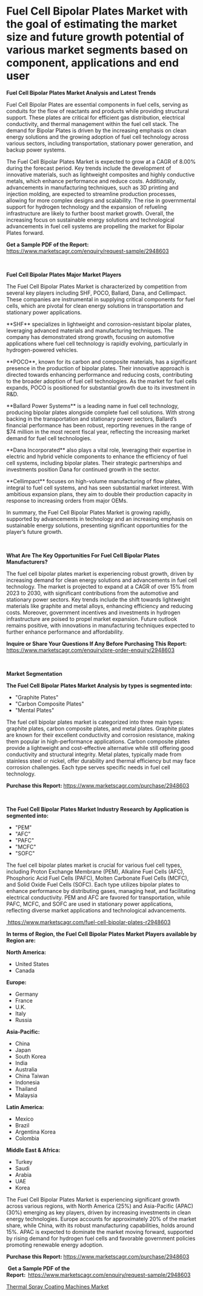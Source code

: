 <p><h1>Fuel Cell Bipolar Plates Market with the goal of estimating the market size and future growth potential of various market segments based on component, applications and end user</h1></p><p><strong>Fuel Cell Bipolar Plates Market Analysis and Latest Trends</strong></p>
<p><p>Fuel Cell Bipolar Plates are essential components in fuel cells, serving as conduits for the flow of reactants and products while providing structural support. These plates are critical for efficient gas distribution, electrical conductivity, and thermal management within the fuel cell stack. The demand for Bipolar Plates is driven by the increasing emphasis on clean energy solutions and the growing adoption of fuel cell technology across various sectors, including transportation, stationary power generation, and backup power systems.</p><p>The Fuel Cell Bipolar Plates Market is expected to grow at a CAGR of 8.00% during the forecast period. Key trends include the development of innovative materials, such as lightweight composites and highly conductive metals, which enhance performance and reduce costs. Additionally, advancements in manufacturing techniques, such as 3D printing and injection molding, are expected to streamline production processes, allowing for more complex designs and scalability. The rise in governmental support for hydrogen technology and the expansion of refueling infrastructure are likely to further boost market growth. Overall, the increasing focus on sustainable energy solutions and technological advancements in fuel cell systems are propelling the market for Bipolar Plates forward.</p></p>
<p><strong>Get a Sample PDF of the Report:&nbsp;</strong> <a href="https://www.marketscagr.com/enquiry/request-sample/2948603?utm_campaign=2462&utm_medium=2&utm_source=Github&utm_content=ia&utm_term=12032025&utm_id=fuel-cell-bipolar-plates">https://www.marketscagr.com/enquiry/request-sample/2948603</a></p>
<p>&nbsp;</p>
<p><strong>Fuel Cell Bipolar Plates Major Market Players</strong></p>
<p><p>The Fuel Cell Bipolar Plates Market is characterized by competition from several key players including SHF, POCO, Ballard, Dana, and Cellimpact. These companies are instrumental in supplying critical components for fuel cells, which are pivotal for clean energy solutions in transportation and stationary power applications.</p><p>**SHF** specializes in lightweight and corrosion-resistant bipolar plates, leveraging advanced materials and manufacturing techniques. The company has demonstrated strong growth, focusing on automotive applications where fuel cell technology is rapidly evolving, particularly in hydrogen-powered vehicles.</p><p>**POCO**, known for its carbon and composite materials, has a significant presence in the production of bipolar plates. Their innovative approach is directed towards enhancing performance and reducing costs, contributing to the broader adoption of fuel cell technologies. As the market for fuel cells expands, POCO is positioned for substantial growth due to its investment in R&D.</p><p>**Ballard Power Systems** is a leading name in fuel cell technology, producing bipolar plates alongside complete fuel cell solutions. With strong backing in the transportation and stationary power sectors, Ballard’s financial performance has been robust, reporting revenues in the range of $74 million in the most recent fiscal year, reflecting the increasing market demand for fuel cell technologies.</p><p>**Dana Incorporated** also plays a vital role, leveraging their expertise in electric and hybrid vehicle components to enhance the efficiency of fuel cell systems, including bipolar plates. Their strategic partnerships and investments position Dana for continued growth in the sector.</p><p>**Cellimpact** focuses on high-volume manufacturing of flow plates, integral to fuel cell systems, and has seen substantial market interest. With ambitious expansion plans, they aim to double their production capacity in response to increasing orders from major OEMs.</p><p>In summary, the Fuel Cell Bipolar Plates Market is growing rapidly, supported by advancements in technology and an increasing emphasis on sustainable energy solutions, presenting significant opportunities for the player’s future growth.</p></p>
<p>&nbsp;</p>
<p><strong>What Are The Key Opportunities For Fuel Cell Bipolar Plates Manufacturers?</strong></p>
<p><p>The fuel cell bipolar plates market is experiencing robust growth, driven by increasing demand for clean energy solutions and advancements in fuel cell technology. The market is projected to expand at a CAGR of over 15% from 2023 to 2030, with significant contributions from the automotive and stationary power sectors. Key trends include the shift towards lightweight materials like graphite and metal alloys, enhancing efficiency and reducing costs. Moreover, government incentives and investments in hydrogen infrastructure are poised to propel market expansion. Future outlook remains positive, with innovations in manufacturing techniques expected to further enhance performance and affordability.</p></p>
<p><strong>Inquire or Share Your Questions If Any Before Purchasing This Report:</strong> <a href="https://www.marketscagr.com/enquiry/pre-order-enquiry/2948603?utm_campaign=2462&utm_medium=2&utm_source=Github&utm_content=ia&utm_term=12032025&utm_id=fuel-cell-bipolar-plates">https://www.marketscagr.com/enquiry/pre-order-enquiry/2948603</a></p>
<p>&nbsp;</p>
<p><strong>Market Segmentation</strong></p>
<p><strong>The Fuel Cell Bipolar Plates Market Analysis by types is segmented into:</strong></p>
<p><ul><li>"Graphite Plates"</li><li> "Carbon Composite Plates"</li><li> "Mental Plates"</li></ul></p>
<p><p>The fuel cell bipolar plates market is categorized into three main types: graphite plates, carbon composite plates, and metal plates. Graphite plates are known for their excellent conductivity and corrosion resistance, making them popular in high-performance applications. Carbon composite plates provide a lightweight and cost-effective alternative while still offering good conductivity and structural integrity. Metal plates, typically made from stainless steel or nickel, offer durability and thermal efficiency but may face corrosion challenges. Each type serves specific needs in fuel cell technology.</p></p>
<p><strong>Purchase this Report:&nbsp;</strong><a href="https://www.marketscagr.com/purchase/2948603?utm_campaign=2462&utm_medium=2&utm_source=Github&utm_content=ia&utm_term=12032025&utm_id=fuel-cell-bipolar-plates">https://www.marketscagr.com/purchase/2948603</a></p>
<p>&nbsp;</p>
<p><strong>The Fuel Cell Bipolar Plates Market Industry Research by Application is segmented into:</strong></p>
<p><ul><li>"PEM"</li><li> "AFC"</li><li> "PAFC"</li><li> "MCFC"</li><li> "SOFC"</li></ul></p>
<p><p>The fuel cell bipolar plates market is crucial for various fuel cell types, including Proton Exchange Membrane (PEM), Alkaline Fuel Cells (AFC), Phosphoric Acid Fuel Cells (PAFC), Molten Carbonate Fuel Cells (MCFC), and Solid Oxide Fuel Cells (SOFC). Each type utilizes bipolar plates to enhance performance by distributing gases, managing heat, and facilitating electrical conductivity. PEM and AFC are favored for transportation, while PAFC, MCFC, and SOFC are used in stationary power applications, reflecting diverse market applications and technological advancements.</p></p>
<p><a href="https://www.marketscagr.com/fuel-cell-bipolar-plates-r2948603?utm_campaign=2462&utm_medium=2&utm_source=Github&utm_content=ia&utm_term=12032025&utm_id=fuel-cell-bipolar-plates">&nbsp;https://www.marketscagr.com/fuel-cell-bipolar-plates-r2948603</a></p>
<p><strong>In terms of Region, the Fuel Cell Bipolar Plates Market Players available by Region are:</strong></p>
<p>
    <p> <strong> North America: </strong>
        <ul>
            <li>United States</li>
            <li>Canada</li>
        </ul>
        </p> 
    <p> <strong> Europe: </strong>
        <ul>
            <li>Germany</li>
            <li>France</li>
            <li>U.K.</li>
            <li>Italy</li>
            <li>Russia</li>
        </ul>
        </p> 
    <p> <strong> Asia-Pacific: </strong>
        <ul>
            <li>China</li>
            <li>Japan</li>
            <li>South Korea</li>
            <li>India</li>
            <li>Australia</li>
            <li>China Taiwan</li>
            <li>Indonesia</li>
            <li>Thailand</li>
            <li>Malaysia</li>
        </ul>
        </p> 
    <p> <strong> Latin America: </strong>
        <ul>
            <li>Mexico</li>
            <li>Brazil</li>
            <li>Argentina Korea</li>
            <li>Colombia</li>
        </ul>
        </p> 
    <p> <strong> Middle East & Africa: </strong>
        <ul>
            <li>Turkey</li>
            <li>Saudi</li>
            <li>Arabia</li>
            <li>UAE</li>
            <li>Korea</li>
        </ul>
    </p>
    </p>
<p><p>The Fuel Cell Bipolar Plates Market is experiencing significant growth across various regions, with North America (25%) and Asia-Pacific (APAC) (30%) emerging as key players, driven by increasing investments in clean energy technologies. Europe accounts for approximately 20% of the market share, while China, with its robust manufacturing capabilities, holds around 15%. APAC is expected to dominate the market moving forward, supported by rising demand for hydrogen fuel cells and favorable government policies promoting renewable energy adoption.</p></p>
<p><strong>Purchase this Report: </strong><a href="https://www.marketscagr.com/purchase/2948603?utm_campaign=2462&utm_medium=2&utm_source=Github&utm_content=ia&utm_term=12032025&utm_id=fuel-cell-bipolar-plates">https://www.marketscagr.com/purchase/2948603</a></p>
<p>&nbsp;<strong>Get a Sample PDF of the Report:&nbsp;&nbsp;</strong><a href="https://www.marketscagr.com/enquiry/request-sample/2948603?utm_campaign=2462&utm_medium=2&utm_source=Github&utm_content=ia&utm_term=12032025&utm_id=fuel-cell-bipolar-plates">https://www.marketscagr.com/enquiry/request-sample/2948603</a></p>
<p><strong></strong></p>
<p><p><a href="https://github.com/heinslakey2x/Market-Research-Report-List-1/blob/main/thermal-spray-coating-machines-market.md?utm_campaign=2462&utm_medium=2&utm_source=Github&utm_content=ia&utm_term=12032025&utm_id=fuel-cell-bipolar-plates">Thermal Spray Coating Machines Market</a></p></p>